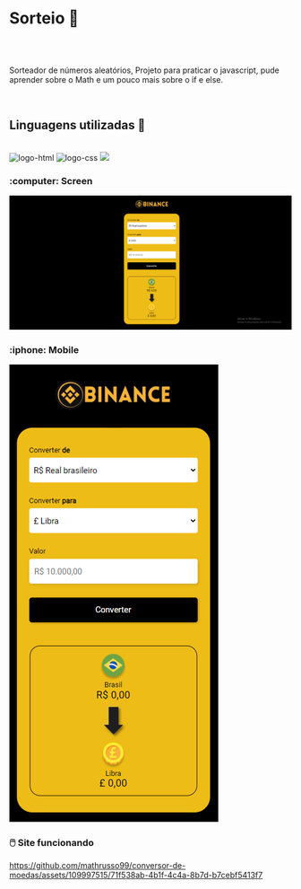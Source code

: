 <h1>Sorteio 🎰 </h1>
<br>
<br>
<p> Sorteador de números aleatórios, Projeto para praticar o javascript, pude aprender sobre o Math e um pouco mais sobre o if e else.    </p>
<br>
<h2>Linguagens utilizadas 🚀</h2>
<br>
<img src="https://img.shields.io/badge/HTML5-E34F26?style=for-the-badge&logo=html5&logoColor=white" alt="logo-html">
<img src="https://img.shields.io/badge/CSS3-1572B6?style=for-the-badge&logo=css3&logoColor=white" alt="logo-css">
<img src="https://img.shields.io/badge/JavaScript-F7DF1E?style=for-the-badge&logo=javascript&logoColor=black">
<br>
<h3>:computer: Screen</h3>
<img src = "https://github.com/mathrusso99/conversor-de-moedas/blob/main/assets/web.png?raw=true">


<h3> :iphone: Mobile</h3>
<img src = "https://github.com/mathrusso99/conversor-de-moedas/blob/main/assets/mobile.png?raw=true">

<h3> 🖱️ Site funcionando</h3>


https://github.com/mathrusso99/conversor-de-moedas/assets/109997515/71f538ab-4b1f-4c4a-8b7d-b7cebf5413f7
